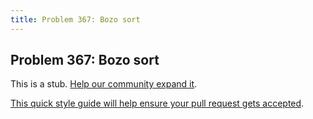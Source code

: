 ```yaml
---
title: Problem 367: Bozo sort
---
```

## Problem 367: Bozo sort

This is a stub. <a href='https://github.com/freecodecamp/guides/tree/master/src/pages/certifications/coding-interview-prep/project-euler/problem-367-bozo-sort/index.md' target='_blank' rel='nofollow'>Help our community expand it</a>.

<a href='https://github.com/freecodecamp/guides/blob/master/README.md' target='_blank' rel='nofollow'>This quick style guide will help ensure your pull request gets accepted</a>.

<!-- The article goes here, in GitHub-flavored Markdown. Feel free to add YouTube videos, images, and CodePen/JSBin embeds  -->
